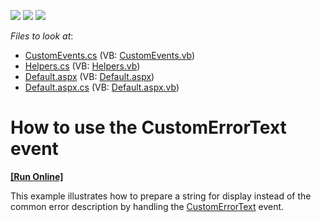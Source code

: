 <!-- default badges list -->
![](https://img.shields.io/endpoint?url=https://codecentral.devexpress.com/api/v1/VersionRange/128547874/15.2.4%2B)
[![](https://img.shields.io/badge/Open_in_DevExpress_Support_Center-FF7200?style=flat-square&logo=DevExpress&logoColor=white)](https://supportcenter.devexpress.com/ticket/details/E1827)
[![](https://img.shields.io/badge/📖_How_to_use_DevExpress_Examples-e9f6fc?style=flat-square)](https://docs.devexpress.com/GeneralInformation/403183)
<!-- default badges end -->
<!-- default file list -->
*Files to look at*:

* [CustomEvents.cs](./CS/WebSite/App_Code/CustomEvents.cs) (VB: [CustomEvents.vb](./VB/WebSite/App_Code/CustomEvents.vb))
* [Helpers.cs](./CS/WebSite/App_Code/Helpers.cs) (VB: [Helpers.vb](./VB/WebSite/App_Code/Helpers.vb))
* [Default.aspx](./CS/WebSite/Default.aspx) (VB: [Default.aspx](./VB/WebSite/Default.aspx))
* [Default.aspx.cs](./CS/WebSite/Default.aspx.cs) (VB: [Default.aspx.vb](./VB/WebSite/Default.aspx.vb))
<!-- default file list end -->
# How to use the CustomErrorText event
<!-- run online -->
**[[Run Online]](https://codecentral.devexpress.com/e1827/)**
<!-- run online end -->


<p>This example illustrates how to prepare a string for display instead of the common error description by handling the <a href="http://documentation.devexpress.com/#AspNet/DevExpressWebASPxSchedulerASPxScheduler_CustomErrorTexttopic">CustomErrorText</a> event.</p>

<br/>


